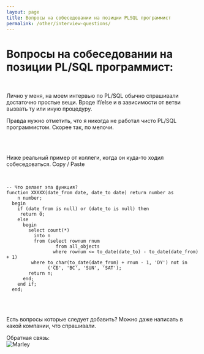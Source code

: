 ```yaml
---
layout: page
title: Вопросы на собеседовании на позиции PLSQL программист
permalink: /other/interview-questions/
---
```


# Вопросы на собеседовании на позиции PL/SQL программист:

<br/>

Лично у меня, на моем интервью по PL/SQL обычно спрашивали достаточно простые вещи. Вроде if/else и в зависимости от ветви вызвать ту или иную процедуру.<br/>

Правда нужно отметить, что я никогда не работал чисто PL/SQL программистом. Скорее так, по мелочи.

<br/><br/>

Ниже реальный пример от коллеги, когда он куда-то ходил собеседоваться. Copy / Paste

<br/>

    -- Что делает эта функция?
    function ХХХХХ(date_from date, date_to date) return number as
        n number;
      begin
        if (date_from is null) or (date_to is null) then
         return 0;
        else
          begin
            select count(*)
              into n
              from (select rownum rnum
                      from all_objects
                     where rownum <= to_date(date_to) - to_date(date_from) + 1)
             where to_char(to_date(date_from) + rnum - 1, 'DY') not in
                   ('СБ', 'ВС', 'SUN', 'SAT');
            return n;
          end;
        end if;
      end;

<br/>
<br/>

Есть вопросы которые следует добавить? Можно даже написать в какой компании, что спрашивали.

<div align="left">
	Обратная связь:  <br/><img src="http://img.fotografii.org/a3333333mail.gif" alt="Marley" border="0" />
</div>
